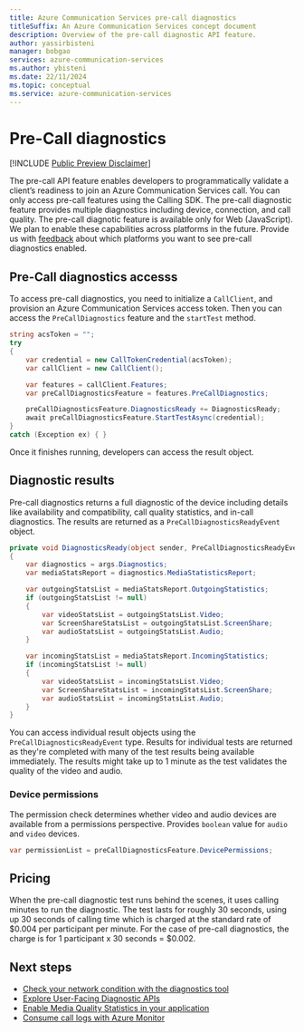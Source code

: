 ```yaml
---
title: Azure Communication Services pre-call diagnostics
titleSuffix: An Azure Communication Services concept document
description: Overview of the pre-call diagnostic API feature.
author: yassirbisteni
manager: bobgao
services: azure-communication-services
ms.author: ybisteni
ms.date: 22/11/2024
ms.topic: conceptual
ms.service: azure-communication-services
---
```


# Pre-Call diagnostics

[!INCLUDE [Public Preview Disclaimer](../../../../includes/public-preview-include.md)]

The pre-call API feature enables developers to programmatically validate a client’s readiness to join an Azure Communication Services call. You can only access pre-call features using the Calling SDK. The pre-call diagnostic feature provides multiple diagnostics including device, connection, and call quality. The pre-call diagnotic feature is available only for Web (JavaScript). We plan to enable these capabilities across platforms in the future. Provide us with [feedback](../../support.md) about which platforms you want to see pre-call diagnostics enabled.

## Pre-Call diagnostics accesss

To access pre-call diagnostics, you need to initialize a `CallClient`, and provision an Azure Communication Services access token. Then you can access the `PreCallDiagnostics` feature and the `startTest` method.

```c#
string acsToken = "";
try
{
    var credential = new CallTokenCredential(acsToken);
    var callClient = new CallClient();

    var features = callClient.Features;
    var preCallDiagnosticsFeature = features.PreCallDiagnostics;

    preCallDiagnosticsFeature.DiagnosticsReady += DiagnosticsReady;
    await preCallDiagnosticsFeature.StartTestAsync(credential);
}
catch (Exception ex) { }
```

Once it finishes running, developers can access the result object.

## Diagnostic results

Pre-call diagnostics returns a full diagnostic of the device including details like availability and compatibility, call quality statistics, and in-call diagnostics. The results are returned as a `PreCallDiagnosticsReadyEvent` object.

```c#
private void DiagnosticsReady(object sender, PreCallDiagnosticsReadyEventArgs args)
{
    var diagnostics = args.Diagnostics;
    var mediaStatsReport = diagnostics.MediaStatisticsReport;

    var outgoingStatsList = mediaStatsReport.OutgoingStatistics;
    if (outgoingStatsList != null)
    {
        var videoStatsList = outgoingStatsList.Video;
        var ScreenShareStatsList = outgoingStatsList.ScreenShare;
        var audioStatsList = outgoingStatsList.Audio;
    }

    var incomingStatsList = mediaStatsReport.IncomingStatistics;
    if (incomingStatsList != null)
    {
        var videoStatsList = incomingStatsList.Video;
        var ScreenShareStatsList = incomingStatsList.ScreenShare;
        var audioStatsList = incomingStatsList.Audio;
    }
}
```

You can access individual result objects using the `PreCallDiagnosticsReadyEvent` type. Results for individual tests are returned as they're completed with many of the test results being available immediately. The results might take up to 1 minute as the test validates the quality of the video and audio.

### Device permissions

The permission check determines whether video and audio devices are available from a permissions perspective. Provides `boolean` value for `audio` and `video` devices. 

```c#
var permissionList = preCallDiagnosticsFeature.DevicePermissions;
```

## Pricing

When the pre-call diagnostic test runs behind the scenes, it uses calling minutes to run the diagnostic. The test lasts for roughly 30 seconds, using up 30 seconds of calling time which is charged at the standard rate of $0.004 per participant per minute. For the case of pre-call diagnostics, the charge is for 1 participant x 30 seconds = $0.002. 

## Next steps

- [Check your network condition with the diagnostics tool](../developer-tools/network-diagnostic.md)
- [Explore User-Facing Diagnostic APIs](../voice-video-calling/user-facing-diagnostics.md)
- [Enable Media Quality Statistics in your application](../voice-video-calling/media-quality-sdk.md)
- [Consume call logs with Azure Monitor](../analytics/logs/voice-and-video-logs.md)